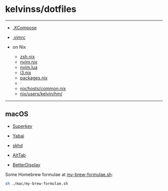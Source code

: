 # kelvinss/dotfiles

---

- [.XCompose](home/.XCompose)
- [.vimrc](home/.vimrc)

- on Nix
  - [zsh.nix](nix/users/kelvin/hm/zsh.nix)
  - [nvim.nix](nix/users/kelvin/hm/nvim.nix)
  - [nvim.lua](nix/users/kelvin/hm/nvim.lua)
  - [i3.nix](nix/users/kelvin/hm/i3.nix)
  - [packages.nix](nix/users/kelvin/hm/packages.nix)
  - ·
  - [nix/hosts/common.nix](nix/hosts/common.nix)
  - [nix/users/kelvin/hm/](nix/users/kelvin/hm/)

---

## macOS

- [Superkey]
- [Yabai]
- [skhd]
- [AltTab]

- [BetterDisplay]

Some Homebrew formulae at [my-brew-formulae.sh]:

```sh
sh ./mac/my-brew-formulae.sh
```

[Superkey]: https://superkey.app/
[Yabai]: https://github.com/koekeishiya/yabai
[skhd]: https://github.com/koekeishiya/skhd
[AltTab]: https://alt-tab-macos.netlify.app/

[BetterDisplay]: https://github.com/waydabber/BetterDisplay

[my-brew-formulae.sh]: mac/my-brew-formulae.sh
